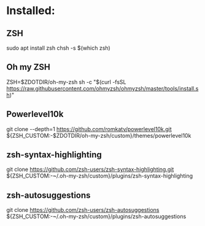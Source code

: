 # Installed:

## ZSH

sudo apt install zsh
chsh -s $(which zsh)

## Oh my ZSH

ZSH=$ZDOTDIR/oh-my-zsh sh -c "$(curl -fsSL https://raw.githubusercontent.com/ohmyzsh/ohmyzsh/master/tools/install.sh)"

## Powerlevel10k

git clone --depth=1 https://github.com/romkatv/powerlevel10k.git ${ZSH_CUSTOM:-$ZDOTDIR/oh-my-zsh/custom}/themes/powerlevel10k

## zsh-syntax-highlighting

git clone https://github.com/zsh-users/zsh-syntax-highlighting.git ${ZSH_CUSTOM:-~/.oh-my-zsh/custom}/plugins/zsh-syntax-highlighting

## zsh-autosuggestions

git clone https://github.com/zsh-users/zsh-autosuggestions ${ZSH_CUSTOM:-~/.oh-my-zsh/custom}/plugins/zsh-autosuggestions
